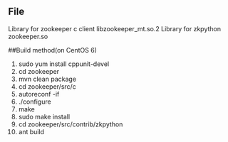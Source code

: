 ## File
Library for zookeeper c client
    libzookeeper_mt.so.2 
Library for zkpython
    zookeeper.so

##Build method(on CentOS 6)

1. sudo yum install cppunit-devel
2. cd zookeeper
3. mvn clean package
4. cd zookeeper/src/c
5. autoreconf -if
6. ./configure
7. make
8. sudo make install
9. cd zookeeper/src/contrib/zkpython
10. ant build
